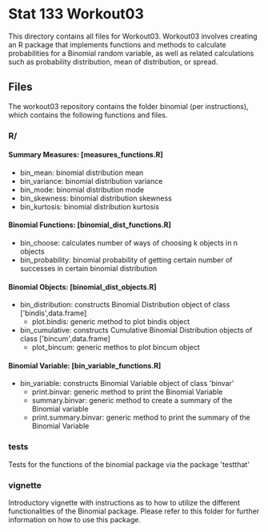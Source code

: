 # Stat 133 Workout03

This directory contains all files for Workout03.
Workout03 involves creating an R package that implements functions and methods to calculate probabilities for a
Binomial random variable, as well as related calculations such as probability distribution, mean of distribution,
or spread.

## Files
The workout03 repository contains the folder binomial (per instructions), which contains the following functions
and files.

### R/

#### Summary Measures: [measures_functions.R]
- bin_mean: binomial distribution mean
- bin_variance: binomial distribution variance
- bin_mode: binomial distribution mode
- bin_skewness: binomial distribution skewness
- bin_kurtosis: binomial distribution kurtosis


#### Binomial Functions: [binomial_dist_functions.R]
- bin_choose: calculates number of ways of choosing k objects in n objects
- bin_probability: binomial probability of getting certain number of successes in certain binomial distribution

#### Binomial Objects: [binomial_dist_objects.R]
- bin_distribution: constructs Binomial Distribution object of class ['bindis',data.frame]
  - plot.bindis: generic method to plot bindis object
- bin_cumulative: constructs Cumulative Binomial Distribution objects of class ['bincum',data.frame]
  - plot_bincum: generic methos to plot bincum object

#### Binomial Variable: [bin_variable_functions.R]
- bin_variable: constructs Binomial Variable object of class 'binvar'
  - print.binvar: generic method to print the Binomial Variable
  - summary.binvar: generic method to create a summary of the Binomial variable
  - print.summary.binvar: generic method to print the summary of the Binomial Variable

### tests
Tests for the functions of the binomial package via the package 'testthat'

### vignette
Introductory vignette with instructions as to how to utilize the different functionalities of
the Binomial package. Please refer to this folder for further information on how to use this package.
